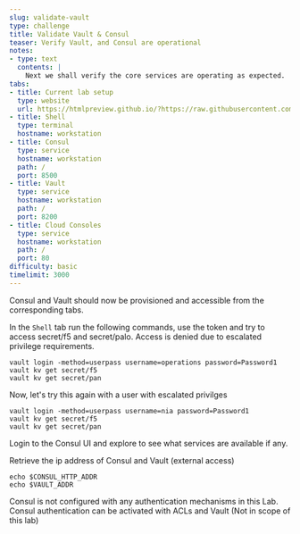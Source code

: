 ```yaml
---
slug: validate-vault
type: challenge
title: Validate Vault & Consul
teaser: Verify Vault, and Consul are operational
notes:
- type: text
  contents: |
    Next we shall verify the core services are operating as expected.
tabs:
- title: Current lab setup
  type: website
  url: https://htmlpreview.github.io/?https://raw.githubusercontent.com/hashicorp/field-workshops-consul/master/instruqt-tracks/network-infrastructure-automation/assets/images/6.NIA-Workshop-Tokens.html
- title: Shell
  type: terminal
  hostname: workstation
- title: Consul
  type: service
  hostname: workstation
  path: /
  port: 8500
- title: Vault
  type: service
  hostname: workstation
  path: /
  port: 8200
- title: Cloud Consoles
  type: service
  hostname: workstation
  path: /
  port: 80
difficulty: basic
timelimit: 3000
---
```

Consul and Vault should now be provisioned and accessible from the corresponding tabs.


In the `Shell` tab run the following commands, use the token and try to access secret/f5 and secret/palo. Access is denied due to escalated privilege requirements.
```
vault login -method=userpass username=operations password=Password1
vault kv get secret/f5
vault kv get secret/pan
```
Now, let's try this again with a user with escalated privilges
```
vault login -method=userpass username=nia password=Password1
vault kv get secret/f5
vault kv get secret/pan
```
Login to the Consul UI and explore to see what services are available if any.

Retrieve the ip address of Consul and Vault (external access)

```
echo $CONSUL_HTTP_ADDR
echo $VAULT_ADDR
```
Consul is not configured with any authentication mechanisms in this Lab. Consul authentication can be activated with ACLs and Vault (Not in scope of this lab)
